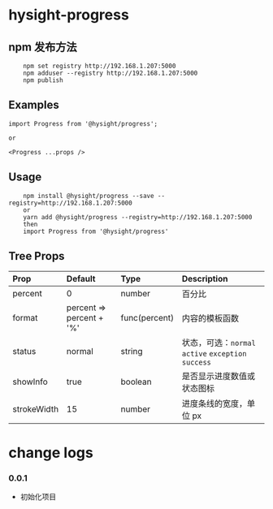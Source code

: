
# hysight-progress

## npm 发布方法
```
    npm set registry http://192.168.1.207:5000
    npm adduser --registry http://192.168.1.207:5000
    npm publish 
```

## Examples

```
import Progress from '@hysight/progress';

or

<Progress ...props />
```

## Usage
```
    npm install @hysight/progress --save --registry=http://192.168.1.207:5000
    or
    yarn add @hysight/progress --registry=http://192.168.1.207:5000
    then
    import Progress from '@hysight/progress'
```

## Tree Props

Prop|Default|Type|Description
:----|:-----|:-----|:-----
percent|0|number|百分比
format|percent => percent + '%'|func(percent)|内容的模板函数
status|normal|string|状态，可选：`normal` `active` `exception` `success`
showInfo|true|boolean|是否显示进度数值或状态图标
strokeWidth|15|number|进度条线的宽度，单位 px


# change logs

### 0.0.1
  + 初始化项目
